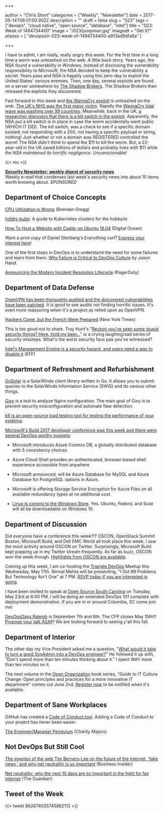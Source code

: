 +++

author = "Chris Short"
categories = ["Weekly", "Newsletter"]
date = 2017-05-14T06:01:00.902Z
description = ""
draft = false
slug = "023"
tags = ["devops", "cloud native", "open source", "database", "intel"]
title = "023: Week of 1494734400"
image = "/023/jumpman.jpg"
imagealt = "Get It?"
aliases = [
    "devopsish-023-week-of-1494734400-a913ad9dfa6a"
]

+++

I have to admit, I am really, really angry this week. For the first time in a long time a worm was unleashed on the web. A little back story. Years ago, the NSA found a vulnerability in Windows. Instead of disclosing the vulnerability responsibility to Microsoft, the NSA decided to keep the vulnerability a secret. Years pass and NSA is happily using this zero-day to exploit the United States' various enemies. Then, one day, several exploits are found on a server somewhere by [The Shadow Brokers](https://en.wikipedia.org/wiki/The_Shadow_Brokers?ref=devopsish). The Shadow Brokers then released the exploits they discovered.

Fast forward to this week and [the WannaCry exploit](https://www.us-cert.gov/ncas/alerts/TA17-132A?ref=devopsish) is unleashed on the web. [The UK's NHS was the first major victim](https://www.theguardian.com/society/live/2017/may/12/england-hospitals-cyber-attack-nhs-live-updates?ref=devopsish). Rapidly the [WannaCry tidal wave was washing over 99 countries](http://money.cnn.com/2017/05/12/technology/ransomware-attack-nsa-microsoft/index.html?ref=devopsish). Meanwhile, back in the UK, [a researcher discovers that there is a kill switch in the exploit](https://www.malwaretech.com/2017/05/how-to-accidentally-stop-a-global-cyber-attacks.html). Apparently, the NSA put a kill switch is in place in case the worm accidentally went public (WHICH IT DID). The kill switch, was a check to see if a specific domain existed; not responding with a 200, not having a specific payload or string, nothing! Just whether or not a domain was REGISTERED controlled the worm! The NSA didn't think to spend the $11 to kill the worm. But, a 22-year-old in the UK saved billions of dollars and probably lives with $11 while *the NSA maintained its horrific negligence*. Unconscionable!

{{< mc >}}

[**Security Newsletter: weekly digest of security news**
](https://securitynewsletter.co/?utm_source=devopsish&utm_medium=email&utm_campaign=devopsish1)  
Weekly e-mail that condenses last week's security news into about 10 items worth knowing about. *SPONSORED*

## Department of Choice Concepts

[CPU Utilization is Wrong](http://www.brendangregg.com/blog/2017-05-09/cpu-utilization-is-wrong.html) (Brendan Gregg)

[hobby-kube](https://github.com/hobby-kube/guide?ref=devopsish): A guide to Kubernetes clusters for the hobbyist

[How To Host a Website with Caddy on Ubuntu 16.04](https://www.digitalocean.com/community/tutorials/how-to-host-a-website-with-caddy-on-ubuntu-16-04?ref=devopsish) (Digital Ocean)

Want a print copy of Daniel Stenberg's *Everything curl*? [Express your interest here](https://daniel.haxx.se/blog/2017/05/10/everything-curl-printed/?ref=devopsish)!

One of the first steps in DevOps is to understand the need for some failures and learn from them. [Why Failure is Critical to DevOps Culture](http://www.informationweek.com/devops/why-failure-is-critical-to-devops-culture/a/d-id/1328830?ref=devopsish) by Jason Hand.

[Announcing the Modern Incident Resolution Lifecycle](https://www.pagerduty.com/blog/modern-incident-resolution-lifecycle/?ref=devopsish) (PagerDuty)

## Department of Data Defense

[OpenVPN has been thoroughly audited and the discovered vulnerabilities have been patched](https://ostif.org/the-openvpn-2-4-0-audit-by-ostif-and-quarkslab-results/?ref=devopsish). It is good to see audits not finding horrific issues. It's even more reassuring when it's a project as relied upon as OpenVPN.

[Hackers Came, but the French Were Prepared](https://www.nytimes.com/2017/05/09/world/europe/hackers-came-but-the-french-were-prepared.html?ref=devopsish) (New York Times)

This is too good not to share. Troy Hunt's "[Reckon you've seen some stupid security things? Here, hold my beer...](https://www.troyhunt.com/reckon-youve-seen-some-stupid-security-things-here-hold-my-beer/)" is a crying laughing/sad series of security missteps. What's the worst security faux pas you've witnessed?

[Intel's Management Engine is a security hazard, and users need a way to disable it](https://www.eff.org/deeplinks/2017/05/intels-management-engine-security-hazard-and-users-need-way-disable-it?ref=devopsish) (EFF)

## Department of Refreshment and Refurbishment

[GoSolar](https://github.com/mrxinu/gosolar?ref=devopsish) is a SolarWinds client library written in Go. It allows you to submit queries to the SolarWinds Information Service (SWIS) and do various other things.

[Gixy](https://github.com/yandex/gixy?ref=devopsish) is a tool to analyze Nginx configuration. The main goal of Gixy is to prevent security misconfiguration and automate flaw detection.

[k6 is an open-source load testing tool for testing the performance of your systems](https://k6.io/).

[Microsoft's Build 2017 developer conference was this week and there were several DevOps worthy nuggets](http://venturebeat.com/2017/05/10/microsoft-introduces-azure-cosmos-db-a-globally-distributed-database-with-5-consistency-choices/):

* Microsoft introduces Azure Cosmos DB, a globally distributed database with 5 consistency choices

* Azure Cloud Shell provides an authenticated, browser-based shell experience accessible from anywhere.

* Microsoft announced, will be Azure Database for MySQL and Azure Database for PostgreSQL options in Azure.

* Microsoft is offering Storage Service Encryption for Azure Files on all available redundancy types at no additional cost.

* [Linux is coming to the Windows Store](http://www.businessinsider.com/microsoft-store-gets-ubuntu-suse-fedora-linux-2017-5?ref=devopsish). Yes. Ubuntu, Fedora, and Suse will all be downloadable on Windows 10.

## Department of Discussion

Did everyone have a conference this week?!? OSCON, OpenStack Summit Boston, Microsoft Build, and Dell EMC World all took place this week. I saw the most activity around OSCON on Twitter. Surprisingly, Microsoft Build kept popping up in my Twitter stream frequently. As far as buzz, OSCON won the week though. [Highlights from OSCON are available](https://www.oreilly.com/ideas/highlights-from-oscon-austin-2017?ref=devopsish).

Coming up this week, I am co-hosting the [Triangle DevOps](https://tridevops.com/) Meetup this Wednesday, May 17th. Nirmal Mehta will be presenting, "I Got 99 Problems But Technology Ain't One" at 7 PM. [RSVP today if you are interested in going](https://www.meetup.com/Triangle-DevOps/events/238883192/?ref=devopsish).

I have been invited to speak at [Open Source South Carolina](https://www.meetup.com/Open-Source-South-Carolina/events/239747095/?ref=devopsish) on Tuesday, May 23rd at 6:00 PM. I will be doing an extended DevOps 101 complete with deployment demonstration. If you are in or around Columbia, SC come join me!

[DevOpsDays Raleigh](https://www.devopsdays.org/events/2017-raleigh/welcome/?ref=devopsish) is September 7th and 8th. The CFP closes May 15th!!! [Propose your talk ASAP](https://www.devopsdays.org/events/2017-raleigh/propose/?ref=devopsish)! We are looking forward to seeing y'all this fall.

## Department of Interior

The other day my Vice President asked me a question, "[What would it take to turn a good SysAdmin into a DevOps engineer?](https://chrisshort.net/sysadmin-to-devops-six-months/?ref=devopsish)" He followed it up with, "Don't spend more than ten minutes thinking about it." I spent WAY more than ten minutes on it.

The next volume in the [Open Organization](https://opensource.com/open-organization) book series, "Guide to IT Culture Change: Open principles and practices for a more innovative IT department" comes out June 2nd. [Register now](https://opensource.com/open-organization/resources/book-series?ref=devopsish) to be notified when it's available.

## Department of Sane Workplaces

GitHub has created a [Code of Conduct tool](https://help.github.com/articles/adding-a-code-of-conduct-to-your-project/?ref=devopsish). Adding a Code of Conduct to your project has never been easier.

[The Engineer/Manager Pendulum](https://charity.wtf/2017/05/11/the-engineer-manager-pendulum/?ref=devopsish) (Charity Majors)

## Not DevOps But Still Cool

[The inventor of the web Tim Berners-Lee on the future of the internet, 'fake news,' and why net neutrality is so important](http://www.businessinsider.com/mathias-dopfner-tim-berners-lee-world-wide-web-interview-2017-5?ref=devopsish) (Business Insider)

[Net neutrality: why the next 10 days are so important in the fight for fair internet](https://www.theguardian.com/technology/2017/may/09/what-is-net-neutrality-fcc-vote-why-it-matters?ref=devopsish) (The Guardian)

## Tweet of the Week

{{< tweet 862674035745882113 >}}
